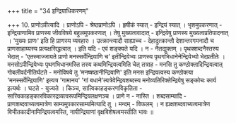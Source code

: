 +++
title = "34 इन्द्रियाधिकरणम्"

+++
10. प्राणोऽपीत्यादि । प्राणोऽपि - श्रेष्ठप्राणोऽपि । हृषीकं स्यात् - इन्द्रियं स्यात् । भृशमुपकरणात् - इन्द्रियाणामिव प्राणस्य जीवविषये बहुलमुपकरणात् । तेषु मुख्यत्ववादात् - इन्द्रियेषु प्राणस्य मुख्यत्वप्रतिपादनात् । 'मुख्यः प्राणः' इति हि प्राणस्य व्यवहारः । उत्क्रान्त्यादौ साह्याच्च - देहादुत्क्रान्तौ देशान्तरगमनादौ च प्राणसाहाय्यस्य प्रत्यक्षसिद्धत्वात् । इति यदि - एवं शङ्क्यते यदि । न - नैतद्युक्तम् । पृथक्शब्दनैस्तस्य भेदात् - 'एतस्माज्जायते प्राणो मनस्सर्वेन्द्रियाणि च' इतीन्द्रियेभ्यः प्राणस्य पृथगभिधानेनेन्द्रियेभ्यो भेदप्रतीतेः । मनसोऽपीन्द्रियेभ्यः पृथगभिधानमस्ति तस्य कथमिन्द्रियत्वमिति चेत् तत्राह - मनसि तु कण्ठोक्तादिन्द्रियत्वात् गोबलीवर्दनीतिर्घटते - मनोविषये तु 'मनष्षष्ठानीन्द्रियाणि' इति मनस इन्द्रियत्वस्य कण्ठोक्त्या 'मनस्सर्वेन्द्रियाणि' इत्यत्र 'गामानय' 'गां बधाने'त्यत्रेवेन्द्रियशब्दस्य मनोव्यतिरिक्तेन्द्रियेषु सङ्कोचः कार्य इत्यर्थः । घटते - युज्यते । किञ्च, सात्विकाहङ्करणविकृतिता - सात्त्विकाहङ्कारविकारद्रव्यत्वरूपमिन्द्रियलक्षणञ्च । प्राणे न - नास्ति । शब्दसाम्यादि - प्राणशब्दवाच्यत्वमात्रेण साम्यमुपकारसाम्यमित्यादि तु । मन्दम् - विफलम् । न ह्यक्षशब्दवाच्यत्वमात्रेण विभीतकादीनामिन्द्रियत्वमस्ति, नापीन्द्रियाणां वृक्षविशेषत्वमस्तीति भावः ॥